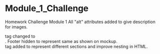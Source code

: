 # Module_1_Challenge
Homework Challenge Module 1
All "alt" attributes added to give description for images.
<div> tag changed to <nav> .
Footer hidden to represent same as shown on mockup.
<section> tag added to represent different sections and improve nesting in HTML.
<title> properly updated with a proper comment.
headers changed from list view to inline block.
file:///C:/Users/Nick/bootcamp/Week1/challenge_week1/urban-octo-telegram/Develop/index.html
Two screenshot pics are available for preview.

